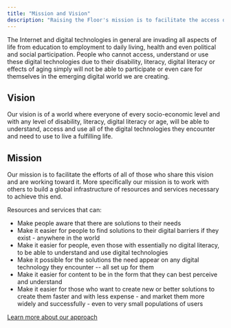```yaml
---
title: "Mission and Vision"
description: "Raising the Floor's mission is to facilitate the access of everyone to digital technologies, regardless their needs, socio-economic status, age or other conditions"
---
```

The Internet and digital technologies in general are invading all aspects of life from education to employment to daily living, health and even political and social participation. People who cannot access, understand or use these digital technologies due to their disability, literacy, digital literacy or effects of aging simply will not be able to participate or even care for themselves in the emerging digital world we are creating.

## Vision
Our vision is of a world where everyone of every socio-economic level and with any level of disability, literacy, digital literacy or age, will be able to understand, access and use all of the digital technologies they encounter and need to use to live a fulfilling life.

## Mission
Our mission is to facilitate the efforts of all of those who share this vision and are working toward it. More specifically our mission is to work with others to build a global infrastructure of resources and services necessary to achieve this end.

Resources and services that can:

* Make people aware that there are solutions to their needs
* Make it easier for people to find solutions to their digital barriers if they exist - anywhere in the world
* Make it easier for people, even those with essentially no digital literacy, to be able to understand and use digital technologies
* Make it possible for the solutions the need appear on any digital technology they encounter -- all set up for them
* Make it easier for content to be in the form that they can best perceive and understand
* Make it easier for those who want to create new or better solutions to create them faster and with less expense - and market them more widely and successfully - even to very small populations of users

[Learn more about our approach](/content/approach-accessforall)
